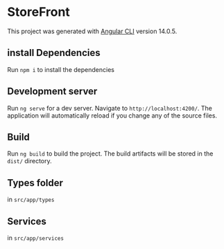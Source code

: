# StoreFront

This project was generated with [Angular CLI](https://github.com/angular/angular-cli) version 14.0.5.

## install Dependencies 

Run `npm i` to install the dependencies

## Development server

Run `ng serve` for a dev server. Navigate to `http://localhost:4200/`. The application will automatically reload if you change any of the source files.

## Build

Run `ng build` to build the project. The build artifacts will be stored in the `dist/` directory.

## Types folder

in `src/app/types`

## Services

in `src/app/services`
